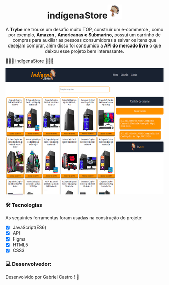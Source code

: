 <h1 align="center">indígenaStore<img height="45" src="/img/logoLink.png"></h1>
 <p align="center">A <strong>Trybe</strong> me trouxe um desafio muito TOP, construir um e-commerce , como por exemplo, <strong>Amazon , Americanas e Submarino,</strong> possui um carrinho de compras para auxiliar as pessoas consumidoras a salvar os itens que desejam comprar, além disso foi consumido a <strong>API do mercado livre</strong> o que deixou esse projeto bem interessante.</p>  
 

<a align="center" href="https://indigenastore.vercel.app/">🛒🛒🛒 indígenaStore 🛒🛒🛒</a>

<img align="center" height="400" src="/img/imgReadme.png">

### 🛠 Tecnologias

As seguintes ferramentas foram usadas na construção do projeto:

- [x] JavaScript(ES6)
- [x] API
- [x] Figma
- [x] HTML5
- [x] CSS3

### 💻 Desenvolvedor:

Desenvolvido por Gabriel Castro ! 🥇  
    <img src="https://avatars.githubusercontent.com/u/61993679?s=460&u=970a557bb6ad3bf6ff644dc20d5b6d3cdd753a93&v=4" width="100px;" alt=""/>
    
